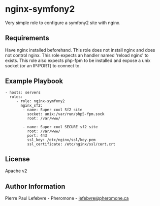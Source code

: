 nginx-symfony2
========

Very simple role to configure a symfony2 site with nginx.

Requirements
------------

Have nginx installed beforehand. This role does not install nginx and does not control nginx. This role expects an handler named 'reload nginx' to exists.
This role also expects php-fpm to be installed and expose a unix socket (or an IP:PORT) to connect to.

Example Playbook
-------------------------

    - hosts: servers
      roles:
         - role: nginx-symfony2
           nginx_sf2:
            - name: Super cool Sf2 site
              socket: unix:/var/run/php5-fpm.sock
              root: /var/www/

            - name: Super cool SECURE sf2 site
              root: /var/www/
              port: 443
              ssl_key: /etc/nginx/ssl/key.pem
              ssl_certificate: /etc/nginx/ssl/cert.crt
              

License
-------

Apache v2

Author Information
------------------

Pierre Paul Lefebvre - Pheromone - lefebvre@pheromone.ca
